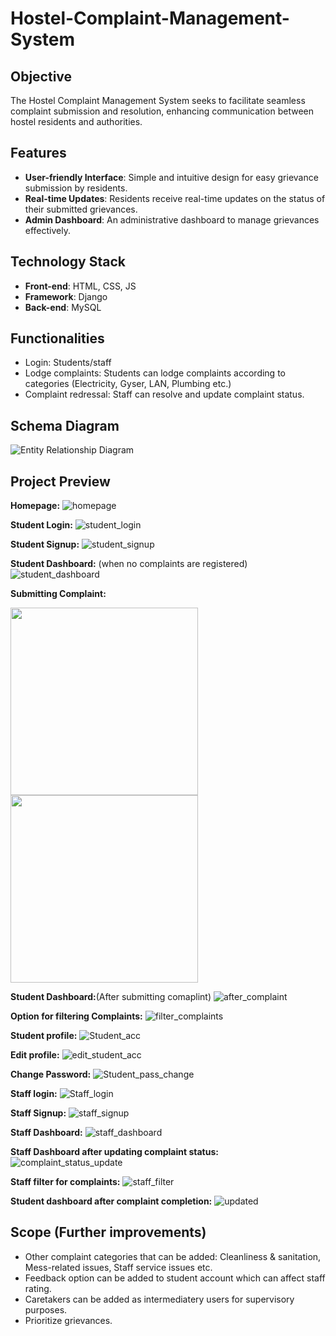 # Hostel-Complaint-Management-System

## Objective
The Hostel Complaint Management System seeks to facilitate seamless complaint submission and resolution, enhancing communication between hostel residents and authorities.

## Features
- **User-friendly Interface**: Simple and intuitive design for easy grievance submission by residents.
- **Real-time Updates**: Residents receive real-time updates on the status of their submitted grievances.
- **Admin Dashboard**: An administrative dashboard to manage grievances effectively.

## Technology Stack
- **Front-end**: HTML, CSS, JS
- **Framework**: Django
- **Back-end**: MySQL

## Functionalities
- Login: Students/staff
- Lodge complaints: Students can lodge complaints according to categories (Electricity, Gyser, LAN, Plumbing etc.)
- Complaint redressal: Staff can resolve and update complaint status.

## Schema Diagram
![Entity Relationship Diagram](./images/HCMS_schemaDiagram.drawio.png)

## Project Preview
**Homepage:**
![homepage](./images/homepage.png)

**Student Login:**
![student_login](./images/student_login.png)

**Student Signup:**
![student_signup](./images/student_signup.png)

**Student Dashboard:** (when no complaints are registered)
![student_dashboard](./images/student_dashboard.png)

**Submitting Complaint:**
<p float="left">
  <img src="./images/select_complaint_category.png" width="300" />
  <img src="./images/submit_complaint.png" width="300" /> 
</p>

**Student Dashboard:**(After submitting comaplint)
![after_complaint](./images/student_dashboard_with_complaint.png)

**Option for filtering Complaints:**
![filter_complaints](./images/filter_student.png)

**Student profile:**
![Student_acc](./images/student_acc.png)

**Edit profile:**
![edit_student_acc](./images/edit_student_profile.png)

**Change Password:**
![Student_pass_change](./images/change_password_student.png)

**Staff login:**
![Staff_login](./images/staff_login.png)

**Staff Signup:**
![staff_signup](./images/staff_signup.png)

**Staff Dashboard:**
![staff_dashboard](./images/staff_dashboard.png)

**Staff Dashboard after updating complaint status:**
![complaint_status_update](./images/staff_update_status.png)

**Staff filter for complaints:**
![staff_filter](./images/staff_filter.png)

**Student dashboard after complaint completion:**
![updated](./images/student_after_update.png)


## Scope (Further improvements)
- Other complaint categories that can be added: Cleanliness & sanitation, Mess-related issues, Staff service issues etc.
- Feedback option can be added to student account which can affect staff rating.
- Caretakers can be added as intermediatery users for supervisory purposes.
- Prioritize grievances. 


